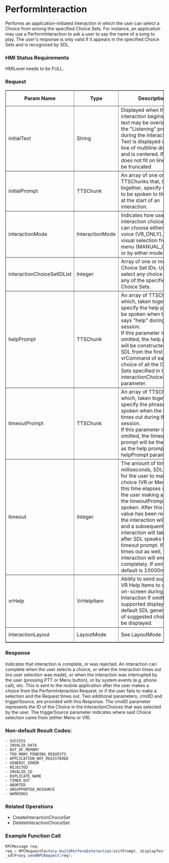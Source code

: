 # PerformInteraction

Performs an application-initiated interaction in which the user can select a Choice from among the specified Choice Sets. For instance, an application may use a PerformInteraction to ask a user to say the name of a song to play. The user's response is only valid if it appears in the specified Choice Sets and is recognized by SDL.

### HMI Status Requirements ###

HMILevel needs to be FULL.

### Request ###

  <table border="1" rules="all">
  		<tr>
  			<th>Param Name</th>
  			<th>Type</th>
  			<th>Description</th>
                  <th> Req.</th>
  			<th>Notes</th>
  			<th>Version Available</th>
  		</tr>
  		<tr>
  			<td>initialText</td>
  			<td>String</td>
  			<td>Displayed when the interaction begins. This text may be overlaid by the "Listening" prompt during the interaction. Text is displayed on first line of multiline display, and is centered. If text does not fit on line, it will be truncated</td>
                  <td>Y</td>
  			<td>maxlength:500</td>
  			<td>SmartDeviceLink 1.0</td>
  		</tr>
  		<tr>
  			<td>initialPrompt</td>
  			<td>TTSChunk</td>
  			<td>An array of one or more TTSChunks that, taken together, specify what is to be spoken to the user at the start of an interaction.</td>
                  <td>Y</td>
  			<td>minsize:1<br>maxsize:100</td>
  			<td>SmartDeviceLink 1.0</td>
  		</tr>
  		<tr>
  			<td>interactionMode</td>
  			<td>InteractionMode</td>
  			<td>Indicates how user selects interaction choice. User can choose either by voice (VR_ONLY), by visual selection from the menu (MANUAL_ONLY), or by either mode (BOTH). </td>
                  <td>Y</td>
  			<td></td>
  			<td>SmartDeviceLink 1.0</td>
  		</tr>
  		<tr>
  			<td>interactionChoiceSetIDList</td>
  			<td>Integer</td>
  			<td>Array of one or more Choice Set IDs. User can select any choice from any of the specified Choice Sets.</td>
                  <td>Y</td>
  			<td>minsize:0<br>maxsize:100<br>minvalue:0<br>maxvalue:2000000000</td>
  			<td>SmartDeviceLink 1.0</td>
  		</tr>
  		<tr>
  			<td>helpPrompt</td>
  			<td>TTSChunk</td>
  			<td>An array of TTSChunks which, taken together, specify the help phrase to be spoken when the user says "help" during the VR session. <br>If this parameter is omitted, the help prompt will be constructed by SDL from the first vrCommand of each choice of all the Choice Sets specified in the interactionChoiceSetIDList parameter. </td>
                  <td>N</td>
  			<td>minsize:1<br>maxsize:100<br><p><p>The helpPrompt specified in SetGlobalProperties is not used by PerformInteraction.</td>
  			<td>SmartDeviceLink 1.0</td>
  		</tr>
  		<tr>
  			<td>timeoutPrompt</td>
  			<td>TTSChunk</td>
  			<td>An array of TTSChunks which, taken together, specify the phrase to be spoken when the listen times out during the VR session. <br>If this parameter is omitted, the timeout prompt will be the same as the help prompt (see helpPrompt parameter). </td>
                  <td>N</td>
  			<td>The timeoutPrompt specified in SetGlobalProperties is not used by PerformInteraction. <br>minsize:1<br>maxsize:100</td>
  			<td>SmartDeviceLink 1.0</td>
  		</tr>
  		<tr>
  			<td>timeout</td>
  			<td>Integer</td>
  			<td>The amount of time, in milliseconds, SDL will wait for the user to make a choice (VR or Menu). If this time elapses without the user making a choice, the timeoutPrompt will be spoken. After this timeout value has been reached, the interaction will stop and a subsequent interaction will take place after SDL speaks the timeout prompt. If that times out as well, the interaction will end completely. If omitted, the default is 10000ms.</td>
                  <td>N</td>
  			<td>minvalue:5000<br>maxvalue:100000<br>defvalue:10000</td>
  			<td>SmartDeviceLink 1.0</td>
  		</tr>
  		<tr>
  			<td>vrHelp</td>
  			<td>VrHelpItem</td>
  			<td>Ability to send suggested VR Help Items to display on-screen during Perform Interaction If omitted on supported displays, the default SDL generated list of suggested choices will be displayed.</td>
                  <td>N</td>
  			<td>Min = 1<br>Max = 100</td>
  			<td>SmartDeviceLink 2.0</td>
  		</tr>
  		<tr>
  			<td>interactionLayout</td>
  			<td>LayoutMode</td>
  			<td>See LayoutMode</td>
                  <td>N</td>
  			<td></td>
  			<td>SmartDeviceLink 3.0</td>
  		</tr>
   </table>

### Response ###

Indicates that interaction is complete, or was rejected.
An interaction can complete when the user selects a choice, or when the interaction times out (no user selection was made), or when the interaction was interrupted by the user (pressing PTT or Menu button), or by system events (e.g. phone call), etc.
This is sent to the mobile application after the user makes a choice from the PerformInteraction Request; or if the user fails to make a selection and the Request times out. Two additional parameters, cmdID and triggerSource, are provided with this Response. The cmdID parameter represents the ID of the Choice in the InteractionChoices that was selected by the user. The triggerSource parameter indicates where said Choice selection came from (either Menu or VR).

### Non-default Result Codes: ###

	- SUCCESS
	- INVALID_DATA
	- OUT_OF_MEMORY
	- TOO_MANY_PENDING_REQUESTS
	- APPLICATION_NOT_REGISTERED
	- GENERIC_ERROR
	- REJECTED
	- INVALID_ID
	- DUPLICATE_NAME
	- TIMED_OUT
	- ABORTED
	- UNSUPPORTED_RESOURCE
	- WARNINGS

### Related Operations ###

* CreateInteractionChoiceSet
* DeleteInteractionChoiceSet

### Example Function Call ###

```java
RPCMessage req;
req = RPCRequestFactory.buildPerformInteraction(initPrompt, displayText, interactionChoiceSetIDList, helpPrompt, timeoutPrompt, interactionMode, timeout, autoIncCorrID++);
_sdlProxy.sendRPCRequest(req);
```